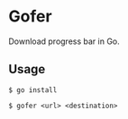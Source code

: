 # Gofer

Download progress bar in Go.

## Usage

```
$ go install
```

```
$ gofer <url> <destination>
```

